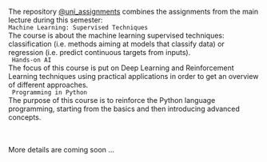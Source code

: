 The repository [@uni_assignments](https://github.com/AlexandruAndrita/uni_assignments "uni_assignments") combines the assignments from the main lecture during this semester: <br/>
``` Machine Learning: Supervised Techniques ``` <br/>
The course is about the machine learning supervised techniques: classification (i.e. methods aiming at models that classify data) or regression (i.e. predict continuous targets from inputs). <br/>
``` Hands-on AI``` <br/>
The focus of this course is put on Deep Learning and Reinforcement Learning techniques using practical applications in order to get an overview of different approaches. <br/>
``` Programming in Python``` <br/>
The purpose of this course is to reinforce the Python language programming, starting from the basics and then introducing advanced concepts.
 

<br/><br/>
More details are coming soon ...
